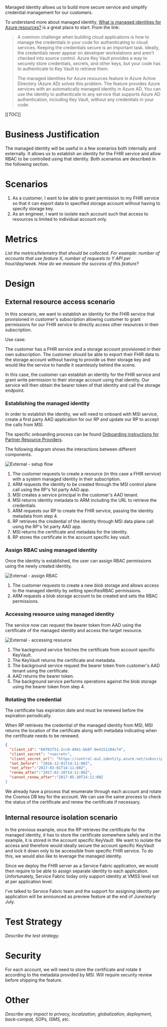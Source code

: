 Managed identity allows us to build more secure service and simplify credential management for our customers.

To understand more about managed identity, [What is managed identities for Azure resources?](https://docs.microsoft.com/en-us/azure/active-directory/managed-identities-azure-resources/overview) is a great place to start. From the link:

> A common challenge when building cloud applications is how to manage the credentials in your code for authenticating to cloud services. Keeping the credentials secure is an important task. Ideally, the credentials never appear on developer workstations and aren't checked into source control. Azure Key Vault provides a way to securely store credentials, secrets, and other keys, but your code has to authenticate to Key Vault to retrieve them.
>
>The managed identities for Azure resources feature in Azure Active Directory (Azure AD) solves this problem. The feature provides Azure services with an automatically managed identity in Azure AD. You can use the identity to authenticate to any service that supports Azure AD authentication, including Key Vault, without any credentials in your code.

[[_TOC_]]

# Business Justification

The managed identity will be useful in a few scenarios both internally and externally. It allows us to establish an identity for the FHIR service and allow RBAC to be controlled using that identity. Both scenarios are described in the following section.

# Scenarios

1. As a customer, I want to be able to grant permission to my FHIR service so that it can export data to specified storage account without having to specify storage key.
2. As an engineer, I want to isolate each account such that access to resources is limited to individual account only.

# Metrics

*List the metrics/telemetry that should be collected. For example: number of accounts that use feature X, number of requests to Y API per hour/day/week. How do we measure the success of this feature?*

# Design

## External resource access scenario

In this scenario, we want to establish an identity for the FHIR service that provisioned in customer's subscription allowing customer to grant permissions for our FHIR service to directly access other resources in their subscription.

Use case:

The customer has a FHIR service and a storage account provisioned in their own subscription. The customer should be able to export their FHIR data to the storage account without having to provide us their storage key and would like the service to handle it seamlessly behind the scene.

In this case, the customer can establish an identity for the FHIR service and grant write permission to their storage account using that identity. Our service will then obtain the bearer token of that identity and call the storage endpoint.

### Establishing the managed identity

In order to establish the identity, we will need to onboard with MSI service, create a first party AAD application for our RP and update our RP to accept the calls from MSI.

The specific onboarding process can be found [Onboarding instructions for Partner Resource Providers](https://microsoft.sharepoint.com/teams/AzureMSI/_layouts/OneNote.aspx?id=%2Fteams%2FAzureMSI%2FSiteAssets%2FAzureMSI%20Notebook&wd=target%28Onboarding%20Guide%20-%20Partner%20Teams.one%7CCE62BE5A-835A-479E-9475-A2F787A04C1E%2FOnboarding%20Instructions%20for%20Partner%20Resource%20Providers%7C9DED79C3-F2AD-4FDA-B18B-1662D7FB093A%2F%29).

The following diagram shows the interactions between different components.

![External - setup flow](External-MSI-Setup-Flow.png)

1. The customer requests to create a resource (in this case a FHIR service)  with a system managed identity in their subscription.
2. ARM requests the identity to be created through the MSI control plane call using the RP's 1st party AAD app.
3. MSI creates a service principal in the customer's AAD tenant.
4. MSI returns identity metadata to ARM including the URL to retrieve the credentials.
5. ARM requests our RP to create the FHIR service, passing the identity metadata from step 4.
6. RP retrieves the credential of the identity through MSI data plane call using the RP's 1st party AAD app.
7. MSI returns the certificate and metadata for the identity.
8. RP stores the certificate in the account specific key vault.

### Assign RBAC using managed identity

Once the identity is established, the user can assign RBAC permissions using the newly created identity.

![External - assign RBAC](External-MSI-Assign-RBAC.png)

1. The customer requests to create a new blob storage and allows access to the managed identity by setting specifiesRBAC permissions.
2. ARM requests a blob storage account to be created and sets the RBAC permissions.

### Accessing resource using managed identity

The service now can request the bearer token from AAD using the certificate of the managed identity and access the target resource.

![External - accessing resource](External-MSI-Token-Flow.png)

1. The background service fetches the certificate from account specific KeyVault.
2. The KeyVault returns the certificate and metadata.
3. The background service request the bearer token from customer's AAD tenant using the certificate.
4. AAD returns the bearer token.
5. The background service performs operations against the blob storage using the bearer token from step 4.

### Rotating the credential

The certificate has expiration date and must be renewed before the expiration periodically.

When RP retrieves the credential of the managed identity from MSI, MSI returns the location of the certificate along with metadata indicating when the certificate needs to be renewed.

``` json
{
  "client_id": "60702f51-2cc0-4941-bb8f-0e4151284cf4",
  "client_secret": "<secret>",
  "client_secret_url": "https://control-eu2.identity.azure.net/subscriptions/f871dcf3-f8c8-42b3-933b-451c20342f55/resourcegroups/MSIGROUP4298c72d58f541e3b3a4c9e/providers/Microsoft.Compute/VirtualMachines/MSIRESOURCEc9a563409ba8494aada3c97/credentials?tid=abd8daee-d393-4239-9377-883adda3d40f&oid=60702f51-2cc0-4941-bb8f-0e4151284cf4&aid=29c14bce-0cfe-49e9-8129-338a8d73150a",
  "not_before": "2016-12-01T14:11:00Z",
  "not_after":"2017-03-01T14:11:00Z",
  "renew_after":"2017-02-28T14:11:00Z",
  "cannot_renew_after":"2017-05-30T14:11:00Z
}
```

We already have a process that enumerate through each account and rotate the Cosmos DB key for the account. We can use the same process to check the status of the certificate and renew the certificate if necessary.

## Internal resource isolation scenario

In the previous example, once the RP retrieves the certificate for the managed identity, it has to store the certificate somewhere safely and in the example, it is stored in the account specific KeyVault. We want to isolate the access and therefore would ideally secure the account specific KeyVault and lock it down only to be accessible from specific FHIR service. To do this, we would also like to leverage the managed identity.

Since we deploy the FHIR server as a Service Fabric application, we would then require to be able to assign separate identity to each application. Unfortunately, Service Fabric today only support identity at VMSS level not at per application level.

I've talked to Service Fabric team and the support for assigning identity per application will be announced as preview feature at the end of June/early July.

# Test Strategy

*Describe the test strategy.*

# Security

For each account, we will need to store the certificate and rotate it according to the metadata provided by MSI. Will require security review before shipping the feature.

# Other

*Describe any impact to privacy, localization, globalization, deployment, back-compat, SOPs, ISMS, etc.*
